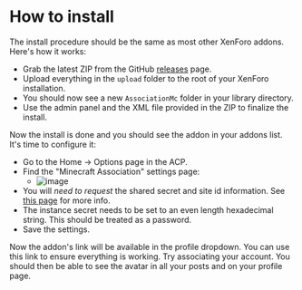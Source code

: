 How to install
===============

The install procedure should be the same as most other XenForo addons. Here's how it works:

* Grab the latest ZIP from the GitHub [releases](https://github.com/lol768/XenForo-MCASSOC/releases) page.
* Upload everything in the `upload` folder to the root of your XenForo installation.
* You should now see a new `AssociationMc` folder in your library directory.
* Use the admin panel and the XML file provided in the ZIP to finalize the install.

Now the install is done and you should see the addon in your addons list. It's time to configure it:
* Go to the Home -> Options page in the ACP.
* Find the "Minecraft Association" settings page:
  * ![image](https://cdn.mediacru.sh/cx1LOGSM3xGV.png)
* You will *need to request* the shared secret and site id information. See [this page](http://mcassoc.lukegb.com/) for more info.
* The instance secret needs to be set to an even length hexadecimal string. This should be treated as a password.
* Save the settings.

Now the addon's link will be available in the profile dropdown. You can use this link to ensure everything is working.
Try associating your account. You should then be able to see the avatar in all your posts and on your profile page.